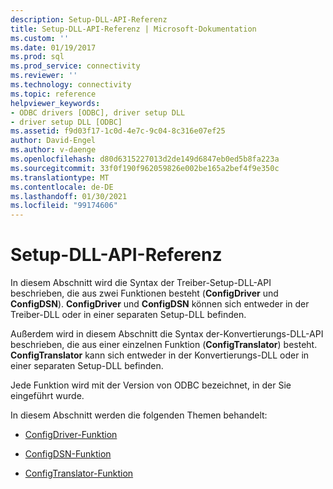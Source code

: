 ```yaml
---
description: Setup-DLL-API-Referenz
title: Setup-DLL-API-Referenz | Microsoft-Dokumentation
ms.custom: ''
ms.date: 01/19/2017
ms.prod: sql
ms.prod_service: connectivity
ms.reviewer: ''
ms.technology: connectivity
ms.topic: reference
helpviewer_keywords:
- ODBC drivers [ODBC], driver setup DLL
- driver setup DLL [ODBC]
ms.assetid: f9d03f17-1c0d-4e7c-9c04-8c316e07ef25
author: David-Engel
ms.author: v-daenge
ms.openlocfilehash: d80d6315227013d2de149d6847eb0ed5b8fa223a
ms.sourcegitcommit: 33f0f190f962059826e002be165a2bef4f9e350c
ms.translationtype: MT
ms.contentlocale: de-DE
ms.lasthandoff: 01/30/2021
ms.locfileid: "99174606"
---
```

# <a name="setup-dll-api-reference"></a>Setup-DLL-API-Referenz
In diesem Abschnitt wird die Syntax der Treiber-Setup-DLL-API beschrieben, die aus zwei Funktionen besteht (**ConfigDriver** und **ConfigDSN**). **ConfigDriver** und **ConfigDSN** können sich entweder in der Treiber-DLL oder in einer separaten Setup-DLL befinden.  
  
 Außerdem wird in diesem Abschnitt die Syntax der-Konvertierungs-DLL-API beschrieben, die aus einer einzelnen Funktion (**ConfigTranslator**) besteht. **ConfigTranslator** kann sich entweder in der Konvertierungs-DLL oder in einer separaten Setup-DLL befinden.  
  
 Jede Funktion wird mit der Version von ODBC bezeichnet, in der Sie eingeführt wurde.  
  
 In diesem Abschnitt werden die folgenden Themen behandelt:  
  
-   [ConfigDriver-Funktion](../../../odbc/reference/syntax/configdriver-function.md)  
  
-   [ConfigDSN-Funktion](../../../odbc/reference/syntax/configdsn-function.md)  
  
-   [ConfigTranslator-Funktion](../../../odbc/reference/syntax/configtranslator-function.md)
